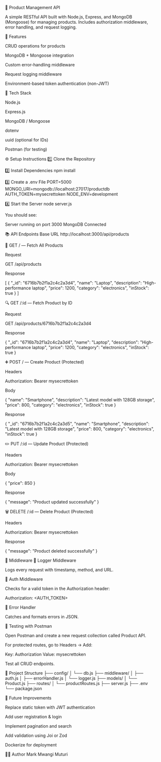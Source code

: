 🛒 Product Management API

A simple RESTful API built with Node.js, Express, and MongoDB (Mongoose) for managing products.
Includes authorization middleware, error handling, and request logging.

🚀 Features

CRUD operations for products

MongoDB + Mongoose integration

Custom error-handling middleware

Request logging middleware

Environment-based token authentication (non-JWT)

🧩 Tech Stack

Node.js

Express.js

MongoDB / Mongoose

dotenv

uuid (optional for IDs)

Postman (for testing)

⚙️ Setup Instructions
1️⃣ Clone the Repository

2️⃣ Install Dependencies
npm install

3️⃣ Create a .env File
PORT=5000
MONGO_URI=mongodb://localhost:27017/productdb
AUTH_TOKEN=mysecrettoken
NODE_ENV=development

4️⃣ Start the Server
node server.js


You should see:

Server running on port 3000
MongoDB Connected

📚 API Endpoints
Base URL
http://localhost:3000/api/products

🧾 GET / — Fetch All Products

Request

GET /api/products


Response

[
  {
    "_id": "6716b7b2f1a2c4c2a3d4",
    "name": "Laptop",
    "description": "High-performance laptop",
    "price": 1200,
    "category": "electronics",
    "inStock": true
  }
]

🔍 GET /:id — Fetch Product by ID

Request

GET /api/products/6716b7b2f1a2c4c2a3d4


Response

{
  "_id": "6716b7b2f1a2c4c2a3d4",
  "name": "Laptop",
  "description": "High-performance laptop",
  "price": 1200,
  "category": "electronics",
  "inStock": true
}

➕ POST / — Create Product (Protected)

Headers

Authorization: Bearer mysecrettoken


Body

{
  "name": "Smartphone",
  "description": "Latest model with 128GB storage",
  "price": 800,
  "category": "electronics",
  "inStock": true
}


Response

{
  "_id": "6716b7b2f1a2c4c2a3d5",
  "name": "Smartphone",
  "description": "Latest model with 128GB storage",
  "price": 800,
  "category": "electronics",
  "inStock": true
}

✏️ PUT /:id — Update Product (Protected)

Headers

Authorization: Bearer mysecrettoken


Body

{
  "price": 850
}


Response

{
  "message": "Product updated successfully"
}

🗑️ DELETE /:id — Delete Product (Protected)

Headers

Authorization: Bearer mysecrettoken


Response

{
  "message": "Product deleted successfully"
}

🧱 Middleware
🔹 Logger Middleware

Logs every request with timestamp, method, and URL.

🔹 Auth Middleware

Checks for a valid token in the Authorization header:

Authorization: <AUTH_TOKEN>

🔹 Error Handler

Catches and formats errors in JSON.

🧪 Testing with Postman

Open Postman and create a new request collection called Product API.

For protected routes, go to Headers → Add:

Key: Authorization
Value: mysecrettoken


Test all CRUD endpoints.

📁 Project Structure
├── config/
│   └── db.js
├── middleware/
│   ├── auth.js
│   ├── errorHandler.js
│   └── logger.js
├── models/
│   └── Product.js
├── routes/
│   └── productRoutes.js
├── server.js
├── .env
└── package.json

🧠 Future Improvements

Replace static token with JWT authentication

Add user registration & login

Implement pagination and search

Add validation using Joi or Zod

Dockerize for deployment

🧑‍💻 Author
Mark Mwangi Muturi
